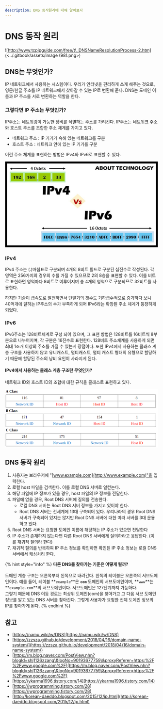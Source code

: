 ```yaml
---
description: DNS 동작원리에 대해 알아보자
---
```


# DNS 동작 원리

![http://www.tcpipguide.com/free/t\_DNSNameResolutionProcess-2.htm](<../.gitbook/assets/image (98).png>)

## DNS는 무엇인가?

IP 네트워크에서 사용하는 시스템이다. 우리가 인터넷을 편리하게 쓰게 해주는 것으로, 영문/한글 주소를 IP 네트워크에서 찾아갈 수 있는 IP로 변환해 준다. DNS는 도메인 이름과 IP 주소를 서로 변환하는 역할을 한다.

### 그렇다면 IP 주소는 무엇인가?

IP주소는 네트워킹이 가능한 장비를 식별하는 주소를 가리킨다. IP주소는 네트워크 주소와 호스트 주소를 조합한 주소 체계를 가지고 있다.

* 네트워크 주소 : IP 기기가 속해 있는 네트워크를 구분
* 호스트 주소 : 네트워크 안에 있는 IP 기기를 구분

이런 주소 체계를 표현하는 방법은 IPv4와 IPv6로 표현할 수 있다.

![](<../.gitbook/assets/image (27).png>)

### IPv4

IPv4 주소는 (.)마침표로 구분되며 4개의 8비트 필드로 구분된 십진수로 작성된다. 각 영역은 256가지의 경우의 수를 가질 수 있으므로 2의 8승을 표현할 수 있다. 이를 비트로 표현하면 영역마다 8비트로 이루어지며 총 4개의 영역으로 구분되므로 32비트를 사용한다.

하지만 기술이 급속도로 발전하면서 단말기의 갯수도 기하급수적으로 증가하다 보니 40억개에 달하는 IP주소의 수가 부족하게 되어 IPv6라는 확장된 주소 체계가 등장하게 되었다.

### IPv6

IPv6주소는 128비트체계로 구성 되어 있으며, 그 표현 방법은 128비트를 16비트씩 8부분으로 나누어지며, 각 구분은 16진수로 표현한다. 128비트 주소체계를 사용하게 되면 최대 1조개 이상의 주소를 가질 수 있는게 장점이다. 또한 IPv4에서 사용하는 클래스 계층 구조를 사용하지 않고 유니캐스트, 멀티캐스트, 멀티 캐스트 형태의 유형으로 할당하기 때문에 할당된 주소의 낭비 요인이 사라지게 된다.

#### IPv4에서 사용하는 클래스 계층 구조란 무엇인가?

네트워크 ID와 호스트 ID의 조합에 대한 규칙을 클래스로 표현하고 있다.

![](<../.gitbook/assets/image (64).png>)

## DNS 동작 원리

1. 사용자는 브라우저에 "[www.example.com](http://www.example.com)"을 입력한다.
2. 로컬 host 파일을 검색한다. 이를 로컬 DNS 서버로 일컫는다.
3. 해당 파일에 IP 정보가 있을 경우, host 파일의 IP 정보를 전달한다.
4. 파일에 없을 경우, Root DNS 서버에 질의를 전송한다.
   * 로컬 DNS 서버는 Root DNS 서버 정보를 가지고 있어야 한다.
   * Root DNS 서버는 전세계에 13대 구축되어 있다. 우리나라의 경우 Root DNS 서버가 구축되어 있지는 않지만 Root DNS 서버에 대한 미러 서버를 3대 운용하고 있다.
5. Root DNS 서버는 요청한 도메인 이름에 해당하는 IP 주소가 있으면 전달한다
6. IP 주소가 존재하지 않는다면 다른 Root DNS 서버에게 질의하라고 응답한다. (이를 재귀적 질의라 한다)
7. 재귀적 질의를 반복하여 IP 주소 정보를 확인하면 확인된 IP 주소 정보는 로컬 DNS 서버에서 캐싱처리 한다.

{% hint style="info" %}
**다른 DNS를 찾아가는 기준은 어떻게 될까?**\
\
도메인 계층 구조는 오른쪽부터 왼쪽으로 내려간다. 왼쪽의 레이블은 오른쪽의 서브도메인이다.  예를 들어, 레이블 **`example`**은 **`com`** 도메인의 서브도메인이며, **`www`**는 **`example.com`**의 서브도메인이다. 서브도메인은 127단계까지 가능하다. \
그렇기 때문에 DNS 이동 경로는 최상위 도메인(com)을 찾아가고 그 다음 서브 도메인 정보를 알고 있는 DNS 서버를 찾아간다. 그렇게 사용자가 요청한 전체 도메인 정보의 IP를 찾아가게 된다.&#x20;
{% endhint %}

## 참고

* [https://namu.wiki/w/DNS](https://namu.wiki/w/DNS)
* [https://zzsza.github.io/development/2018/04/16/domain-name-system/](https://zzsza.github.io/development/2018/04/16/domain-name-system/)
* [https://m.blog.naver.com/PostView.nhn?blogId=shj1126zzang\&logNo=90193677759\&proxyReferer=https:%2F%2Fwww.google.com%2F](https://m.blog.naver.com/PostView.nhn?blogId=shj1126zzang\&logNo=90193677759\&proxyReferer=https:%2F%2Fwww.google.com%2F)
* [https://ykarma1996.tistory.com/14](https://ykarma1996.tistory.com/14)
* [https://jwprogramming.tistory.com/28](https://jwprogramming.tistory.com/28)
* [http://korean-daeddo.blogspot.com/2015/12/ip.html](http://korean-daeddo.blogspot.com/2015/12/ip.html)

